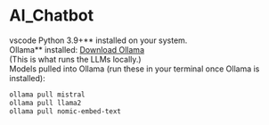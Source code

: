 # AI_Chatbot
 vscode
 Python 3.9+** installed on your system.  
 Ollama** installed: [Download Ollama](https://ollama.ai/download)  
   (This is what runs the LLMs locally.)  
 Models pulled into Ollama (run these in your terminal once Ollama is installed):
   ```bash
   ollama pull mistral
   ollama pull llama2
   ollama pull nomic-embed-text
   
